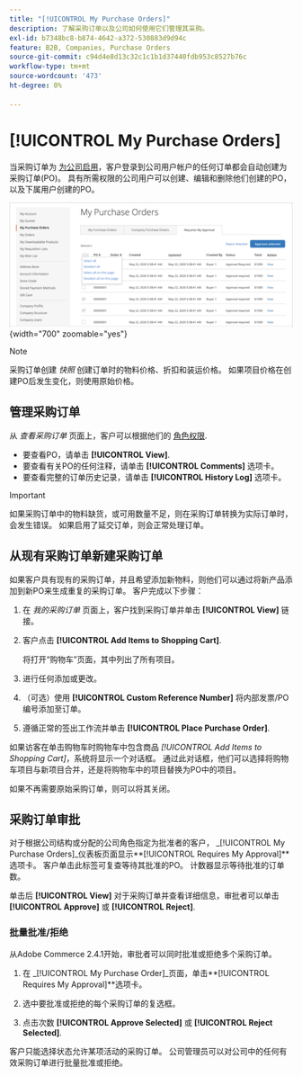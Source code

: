 ```yaml
---
title: "[!UICONTROL My Purchase Orders]"
description: 了解采购订单以及公司如何使用它们管理其采购。
exl-id: b7348bc8-b874-4642-a372-530883d9d94c
feature: B2B, Companies, Purchase Orders
source-git-commit: c94d4e8d13c32c1c1b1d37440fdb953c8527b76c
workflow-type: tm+mt
source-wordcount: '473'
ht-degree: 0%

---
```


# [!UICONTROL My Purchase Orders]

当采购订单为 [为公司启用](purchase-order-flow.md)，客户登录到公司用户帐户的任何订单都会自动创建为采购订单(PO)。 具有所需权限的公司用户可以创建、编辑和删除他们创建的PO，以及下属用户创建的PO。

![我的采购订单](./assets/account-dashboard-my-purchase-orders.png){width="700" zoomable="yes"}

>[!NOTE]
>
>采购订单创建 _快照_ 创建订单时的物料价格、折扣和装运价格。 如果项目价格在创建PO后发生变化，则使用原始价格。

## 管理采购订单

从 _查看采购订单_ 页面上，客户可以根据他们的 [角色权限](account-company-roles-permissions.md).

- 要查看PO，请单击 **[!UICONTROL View]**.
- 要查看有关PO的任何注释，请单击 **[!UICONTROL Comments]** 选项卡。
- 要查看完整的订单历史记录，请单击 **[!UICONTROL History Log]** 选项卡。

>[!IMPORTANT]
>
>如果采购订单中的物料缺货，或可用数量不足，则在采购订单转换为实际订单时，会发生错误。 如果启用了延交订单，则会正常处理订单。

## 从现有采购订单新建采购订单

如果客户具有现有的采购订单，并且希望添加新物料，则他们可以通过将新产品添加到新PO来生成重复的采购订单。 客户完成以下步骤：

1. 在 _我的采购订单_ 页面上，客户找到采购订单并单击 **[!UICONTROL View]** 链接。

1. 客户点击 **[!UICONTROL Add Items to Shopping Cart]**.

   将打开“购物车”页面，其中列出了所有项目。

1. 进行任何添加或更改。

1. （可选）使用 **[!UICONTROL Custom Reference Number]** 将内部发票/PO编号添加至订单。

1. 遵循正常的签出工作流并单击 **[!UICONTROL Place Purchase Order]**.

如果访客在单击购物车时购物车中包含商品 _[!UICONTROL Add Items to Shopping Cart]_，系统将显示一个对话框。 通过此对话框，他们可以选择将购物车项目与新项目合并，还是将购物车中的项目替换为PO中的项目。

如果不再需要原始采购订单，则可以将其关闭。

## 采购订单审批

对于根据公司结构或分配的公司角色指定为批准者的客户， _[!UICONTROL My Purchase Orders]_仪表板页面显示&#x200B;**[!UICONTROL Requires My Approval]**选项卡。 客户单击此标签可复查等待其批准的PO。 计数器显示等待批准的订单数。

单击后 **[!UICONTROL View]** 对于采购订单并查看详细信息，审批者可以单击 **[!UICONTROL Approve]** 或 **[!UICONTROL Reject]**.

### 批量批准/拒绝

从Adobe Commerce 2.4.1开始，审批者可以同时批准或拒绝多个采购订单。

1. 在 _[!UICONTROL My Purchase Order]_页面，单击&#x200B;**[!UICONTROL Requires My Approval]**选项卡。

1. 选中要批准或拒绝的每个采购订单的复选框。

1. 点击次数 **[!UICONTROL Approve Selected]** 或 **[!UICONTROL Reject Selected]**.

客户只能选择状态允许某项活动的采购订单。 公司管理员可以对公司中的任何有效采购订单进行批量批准或拒绝。
